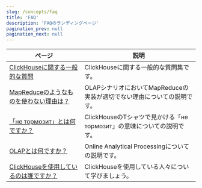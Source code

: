 ```yaml
---
slug: /concepts/faq
title: 'FAQ'
description: 'FAQのランディングページ'
pagination_prev: null
pagination_next: null
---
```


| ページ                                                           | 説明                                                                                   |
|-----------------------------------------------------------------|----------------------------------------------------------------------------------------|
| [ClickHouseに関する一般的な質問](general/index.md)              | ClickHouseに関する一般的な質問集です。                                               |
| [MapReduceのようなものを使わない理由は？](general/mapreduce.md) | OLAPシナリオにおいてMapReduceの実装が適切でない理由についての説明です。                |
| [「не тормозит」とは何ですか？](general/ne-tormozit.md)        | ClickHouseのTシャツで見かける「не тормозит」の意味についての説明です。                |
| [OLAPとは何ですか？](general/olap.md)                          | Online Analytical Processingについての説明です。                                    |
| [ClickHouseを使用しているのは誰ですか？](general/who-is-using-clickhouse.md) | ClickHouseを使用している人々について学びましょう。                                  |
